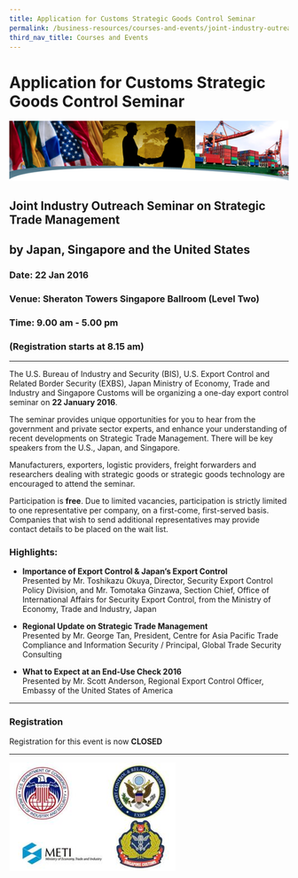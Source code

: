 ```yaml
---
title: Application for Customs Strategic Goods Control Seminar
permalink: /business-resources/courses-and-events/joint-industry-outreach-seminar-on-strategic-trade-management-jan-2016
third_nav_title: Courses and Events
---
```


# Application for Customs Strategic Goods Control Seminar

![](/images/top-banner2.png)

## Joint Industry Outreach Seminar on Strategic Trade Management

## by Japan, Singapore and the United States

### Date: 22 Jan 2016

### Venue: Sheraton Towers Singapore Ballroom (Level Two)

### Time: 9.00 am - 5.00 pm

### (Registration starts at 8.15 am)

----------

The U.S. Bureau of Industry and Security (BIS), U.S. Export Control and Related Border Security (EXBS), Japan Ministry of Economy, Trade and Industry and Singapore Customs will be organizing a one-day export control seminar on  **22 January 2016**.

The seminar provides unique opportunities for you to hear from the government and private sector experts, and enhance your understanding of recent developments on Strategic Trade Management. There will be key speakers from the U.S., Japan, and Singapore.

Manufacturers, exporters, logistic providers, freight forwarders and researchers dealing with strategic goods or strategic goods technology are encouraged to attend the seminar.

Participation is  **free**. Due to limited vacancies, participation is strictly limited to one representative per company, on a first-come, first-served basis. Companies that wish to send additional representatives may provide contact details to be placed on the wait list.

### Highlights:

-   **Importance of Export Control & Japan’s Export Control**  
    Presented by Mr. Toshikazu Okuya, Director, Security Export Control Policy Division, and Mr. Tomotaka Ginzawa, Section Chief, Office of International Affairs for Security Export Control, from the Ministry of Economy, Trade and Industry, Japan

-   **Regional Update on Strategic Trade Management**  
    Presented by Mr. George Tan, President, Centre for Asia Pacific Trade Compliance and Information Security / Principal, Global Trade Security Consulting

-   **What to Expect at an End-Use Check 2016**  
    Presented by Mr. Scott Anderson, Regional Export Control Officer, Embassy of the United States of America

----------

### Registration

Registration for this event is now  **CLOSED**

----------

![sgtc_seminar_jan16_logo.JPG](/images/sgtc_seminar_jan16_logo.JPG)
